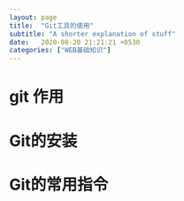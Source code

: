 ```yaml
---
layout: page
title:  "Git工具的使用"
subtitle: "A shorter explanation of stuff"
date:   2020-08-20 21:21:21 +0530
categories: ["WEB基础知识"]
---
```



# git 作用

# Git的安装

# Git的常用指令
